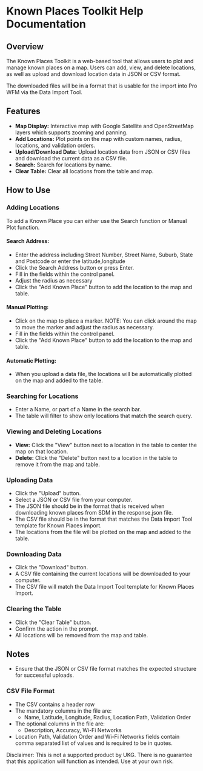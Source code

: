 Known Places Toolkit Help Documentation
=======================================

Overview
--------

The Known Places Toolkit is a web-based tool that allows users to plot and manage known places on a map. Users can add, view, and delete locations, as well as upload and download location data in JSON or CSV format.

The downloaded files will be in a format that is usable for the import into Pro WFM via the Data Import Tool.

Features
--------

*   **Map Display:** Interactive map with Google Satellite and OpenStreetMap layers which supports zooming and panning.
*   **Add Locations:** Plot points on the map with custom names, radius, locations, and validation orders.
*   **Upload/Download Data:** Upload location data from JSON or CSV files and download the current data as a CSV file.
*   **Search:** Search for locations by name.
*   **Clear Table:** Clear all locations from the table and map.

How to Use
----------

### Adding Locations

To add a Known Place you can either use the Search function or Manual Plot function.

#### Search Address:

*   Enter the address including Street Number, Street Name, Suburb, State and Postcode or enter the latitude,longitude
*   Click the Search Address button or press Enter.
*   Fill in the fields within the control panel.
*   Adjust the radius as necessary
*   Click the "Add Known Place" button to add the location to the map and table.

#### Manual Plotting:

*   Click on the map to place a marker. NOTE: You can click around the map to move the marker and adjust the radius as necessary.
*   Fill in the fields within the control panel.
*   Click the "Add Known Place" button to add the location to the map and table.

#### Automatic Plotting:

*   When you upload a data file, the locations will be automatically plotted on the map and added to the table.

### Searching for Locations

*   Enter a Name, or part of a Name in the search bar.
*   The table will filter to show only locations that match the search query.

### Viewing and Deleting Locations

*   **View:** Click the "View" button next to a location in the table to center the map on that location.
*   **Delete:** Click the "Delete" button next to a location in the table to remove it from the map and table.

### Uploading Data

*   Click the "Upload" button.
*   Select a JSON or CSV file from your computer.
*   The JSON file should be in the format that is received when downloading known places from SDM in the response.json file.
*   The CSV file should be in the format that matches the Data Import Tool template for Known Places import.
*   The locations from the file will be plotted on the map and added to the table.

### Downloading Data

*   Click the "Download" button.
*   A CSV file containing the current locations will be downloaded to your computer.
*   The CSV file will match the Data Import Tool template for Known Places Import.

### Clearing the Table

*   Click the "Clear Table" button.
*   Confirm the action in the prompt.
*   All locations will be removed from the map and table.

Notes
-----

*   Ensure that the JSON or CSV file format matches the expected structure for successful uploads.

### CSV File Format

*   The CSV contains a header row
*   The mandatory columns in the file are:
    *   Name, Latitude, Longitude, Radius, Location Path, Validation Order
*   The optional columns in the file are:
    *   Description, Accuracy, Wi-Fi Networks
*   Location Path, Validation Order and Wi-Fi Networks fields contain comma separated list of values and is required to be in quotes.

Disclaimer: This is not a supported product by UKG. There is no guarantee that this application will function as intended. Use at your own risk.
